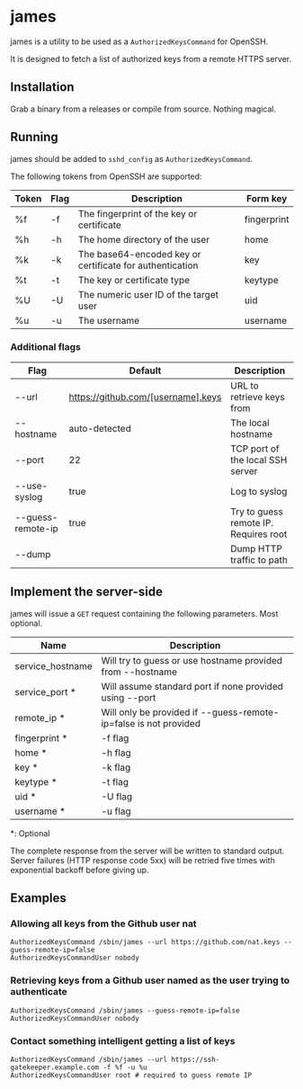 # james

james is a utility to be used as a `AuthorizedKeysCommand` for OpenSSH.

It is designed to fetch a list of authorized keys from a remote HTTPS
server.

## Installation

Grab a binary from a releases or compile from source. Nothing magical.

## Running

james should be added to `sshd_config` as `AuthorizedKeysCommand`.

The following tokens from OpenSSH are supported:

| Token | Flag | Description                                              | Form key    |
|-------|------|----------------------------------------------------------|-------------|
| %f    | -f   | The fingerprint of the key or certificate                | fingerprint |
| %h    | -h   | The home directory of the user                           | home        |
| %k    | -k   | The base64-encoded key or certificate for authentication | key         |
| %t    | -t   | The key or certificate type                              | keytype     |
| %U    | -U   | The numeric user ID of the target user                   | uid         |
| %u    | -u   | The username                                             | username    |

### Additional flags

| Flag              | Default                            | Description                           |
|-------------------|------------------------------------|---------------------------------------|
| --url             | https://github.com/[username].keys | URL to retrieve keys from             |
| --hostname        | auto-detected                      | The local hostname                    |
| --port            | 22                                 | TCP port of the local SSH server      |
| --use-syslog      | true                               | Log to syslog                         |
| --guess-remote-ip | true                               | Try to guess remote IP. Requires root |
| --dump <path>     |                                    | Dump HTTP traffic to path             |

## Implement the server-side

james will issue a `GET` request containing the following parameters.
Most optional.

| Name             | Description                                                      |
|------------------|------------------------------------------------------------------|
| service_hostname | Will try to guess or use hostname provided from --hostname       |
| service_port *   | Will assume standard port if none provided using --port          |
| remote_ip *      | Will only be provided if --guess-remote-ip=false is not provided |
| fingerprint *    | -f flag                                                          |
| home *           | -h flag                                                          |
| key *            | -k flag                                                          |
| keytype *        | -t flag                                                          |
| uid *            | -U flag                                                          |
| username *       | -u flag                                                          |

*: Optional

The complete response from the server will be written to standard
output. Server failures (HTTP response code 5xx) will be retried
five times with exponential backoff before giving up.

## Examples

### Allowing all keys from the Github user nat

```
AuthorizedKeysCommand /sbin/james --url https://github.com/nat.keys --guess-remote-ip=false
AuthorizedKeysCommandUser nobody
```

### Retrieving keys from a Github user named as the user trying to authenticate

```
AuthorizedKeysCommand /sbin/james --guess-remote-ip=false
AuthorizedKeysCommandUser nobody
```

### Contact something intelligent getting a list of keys

```
AuthorizedKeysCommand /sbin/james --url https://ssh-gatekeeper.example.com -f %f -u %u
AuthorizedKeysCommandUser root # required to guess remote IP
```
